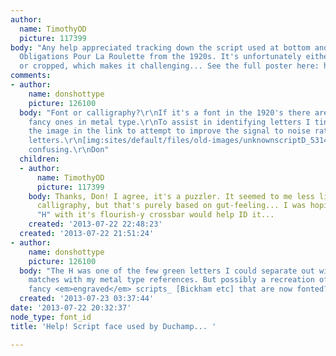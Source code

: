 ```yaml
---
author:
  name: TimothyOD
  picture: 117399
body: "Any help appreciated tracking down the script used at bottom and left of Duchamp's
  Obligations Pour La Roulette from the 1920s. It's unfortunately either overlapping
  or cropped, which makes it challenging... See the full poster here: http://www.christies.com/lotfinder/prints-multiples/marcel-duchamp-obligations-pour-la-roulette-de-5395849-details.aspx\r\nThanks![img:sites/default/files/old-images/Duchamp_script_5471.jpg]"
comments:
- author:
    name: donshottype
    picture: 126100
  body: "Font or calligraphy?\r\nIf it's a font in the 1920's there are only a few
    fancy ones in metal type.\r\nTo assist in identifying letters I tinkered with
    the image in the link to attempt to improve the signal to noise ratio in the green
    letters.\r\n[img:sites/default/files/old-images/unknownscriptD_5314.jpg]\r\nStill
    confusing.\r\nDon"
  children:
  - author:
      name: TimothyOD
      picture: 117399
    body: Thanks, Don! I agree, it's a puzzler. It seemed to me less likely to be
      calligraphy, but that's purely based on gut-feeling... I was hoping that green
      "H" with it's flourish-y crossbar would help ID it...
    created: '2013-07-22 22:48:23'
  created: '2013-07-22 21:51:24'
- author:
    name: donshottype
    picture: 126100
  body: "The H was one of the few green letters I could separate out with any certainty.\r\nNo
    matches with my metal type references. But possibly a recreation of one of the
    fancy <em>engraved</em> scripts_ [Bickham etc] that are now fonted?\r\nDon\r\n"
  created: '2013-07-23 03:37:44'
date: '2013-07-22 20:32:37'
node_type: font_id
title: 'Help! Script face used by Duchamp... '

---
```

